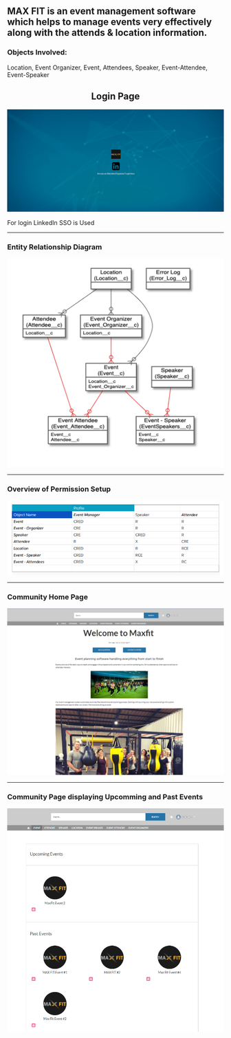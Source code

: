 <h2>MAX FIT is an event management software which helps to manage events very effectively along with the attends & location information.</h2>


<h3>Objects Involved: </h3>
<p>Location, Event Organizer, Event, Attendees, Speaker, Event-Attendee, Event-Speaker</p>


<center><h2> Login Page </h2></center>
<img src="Images/image5.png">
<p> For login LinkedIn SSO is Used</p>

<hr />

<h3>Entity Relationship Diagram</h3>
<img src="Images/ER.PNG">

<hr />

<h3> Overview of Permission Setup </h3>
<img src="Images/overview_of_obj_permission_setup.PNG">

<hr />

<h3> Community Home Page </h3>
<img src="Images/image1.PNG">

<hr />

<h3> Community Page displaying Upcomming and Past Events </h3>
<img src="Images/image2.PNG">









